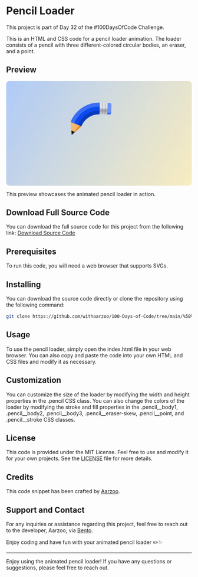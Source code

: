 # Pencil Loader

This project is part of Day 32 of the #100DaysOfCode Challenge.

This is an HTML and CSS code for a pencil loader animation. The loader consists of a pencil with three different-colored circular bodies, an eraser, and a point.

## Preview

<div style="display: flex; align-items: center; justify-content: center; width: 100%; border-radius: 0.6rem;">
    <img src="preview.gif" alt="preview GIF" width="100%" height="100%" style="overflow: none; border-radius: inherit;"/>
</div>

This preview showcases the animated pencil loader in action.

## Download Full Source Code

You can download the full source code for this project from the following link: [Download Source Code](https://t.me/CodeWithAarzoo)

## Prerequisites

To run this code, you will need a web browser that supports SVGs.

## Installing

You can download the source code directly or clone the repository using the following command:

``` bash
git clone https://github.com/withaarzoo/100-Days-of-Code/tree/main/%5B%20Day%2032%20%5D%20-%20Animated%20Pencil%20Loader2.git
```

## Usage

To use the pencil loader, simply open the index.html file in your web browser. You can also copy and paste the code into your own HTML and CSS files and modify it as necessary.

## Customization

You can customize the size of the loader by modifying the width and height properties in the .pencil CSS class. You can also change the colors of the loader by modifying the stroke and fill properties in the .pencil__body1, .pencil__body2, .pencil__body3, .pencil__eraser-skew, .pencil__point, and .pencil__stroke CSS classes.

## License

This code is provided under the MIT License. Feel free to use and modify it for your own projects. See the [LICENSE](LICENSE) file for more details.

## Credits

This code snippet has been crafted by [Aarzoo](https://twitter.com/withaarzoo).

## Support and Contact

For any inquiries or assistance regarding this project, feel free to reach out to the developer, Aarzoo, via [Bento](https://bento.me/withaarzoo).

Enjoy coding and have fun with your animated pencil loader ✏️✨

---

Enjoy using the animated pencil loader! If you have any questions or suggestions, please feel free to reach out.
